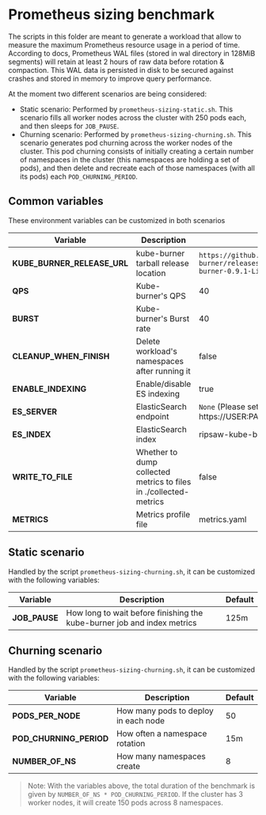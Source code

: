 # Prometheus sizing benchmark

The scripts in this folder are meant to generate a workload that allow to measure the maximum Prometheus resource usage in a period of time.
According to docs, Prometheus WAL files (stored in wal directory in 128MiB segments) will retain at least 2 hours of raw data before rotation & compaction. This WAL data is persisted in disk to be secured against crashes and stored in memory to improve query performance.

At the moment two different scenarios are being considered:

- Static scenario: Performed by `prometheus-sizing-static.sh`. This scenario fills all worker nodes across the cluster with 250 pods each, and then sleeps for `JOB_PAUSE`.
- Churning scenario: Performed by `prometheus-sizing-churning.sh`. This scenario generates pod churning across the worker nodes of the cluster. This pod churning consists of initially creating a certain number of namespaces in the cluster (this namespaces are holding a set of pods), and then delete and recreate each of those namespaces (with all its pods) each `POD_CHURNING_PERIOD`.

## Common variables

These environment variables can be customized in both scenarios

| Variable         | Description                         | Default |
|------------------|-------------------------------------|---------|
| **KUBE_BURNER_RELEASE_URL** | kube-burner tarball release location | `https://github.com/cloud-bulldozer/kube-burner/releases/download/v0.9.1/kube-burner-0.9.1-Linux-x86_64.tar.gz` |
| **QPS**              | Kube-burner's QPS                     | 40 |
| **BURST**              | Kube-burner's Burst rate            | 40 |
| **CLEANUP_WHEN_FINISH** | Delete workload's namespaces after running it | false |
| **ENABLE_INDEXING**  | Enable/disable ES indexing      | true |
| **ES_SERVER**        | ElasticSearch endpoint         | `None` (Please set your own that resembles https://USER:PASSWORD@HOSTNAME:443) |
| **ES_INDEX**         | ElasticSearch index            | ripsaw-kube-burner |
| **WRITE_TO_FILE**    | Whether to dump collected metrics to files in ./collected-metrics | false |
| **METRICS**          | Metrics profile file | metrics.yaml |

## Static scenario

Handled by the script `prometheus-sizing-churning.sh`, it can be customized with the following variables:

| Variable         | Description                         | Default |
|------------------|-------------------------------------|---------|
| **JOB_PAUSE**        | How long to wait before finishing the kube-burner job and index metrics | 125m |

## Churning scenario

Handled by the script `prometheus-sizing-churning.sh`, it can be customized with the following variables:

| Variable         | Description                         | Default |
|------------------|-------------------------------------|---------|
| **PODS_PER_NODE**    | How many pods to deploy in each node  | 50 |
| **POD_CHURNING_PERIOD**    | How often a namespace rotation  | 15m |
| **NUMBER_OF_NS**    | How many namespaces create             | 8 |

> Note: With the variables above, the total duration of the benchmark is given by `NUMBER_OF_NS * POD_CHURNING_PERIOD`. If the cluster has 3 worker nodes, it will create 150 pods across 8 namespaces.
